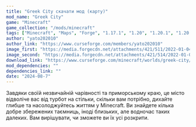 ```yaml
---
title: "Greek City скачати мод (карту)"
mod_name: "Greek City"
game: "Minecraft"
game_collection: "/mods/minecraft"
tags: ["Minecraft", "Maps", "Forge", "1.17.1", "1.20", "1.20.1", "1.20.2", "1.21", "1.21.1", "1.21.5"]
author: "yato202010"
author_link: "https://www.curseforge.com/members/yato202010"
image_first: "https://media.forgecdn.net/attachments/421/511/2022-01-04_23.png"
image_second: "https://media.forgecdn.net/attachments/421/514/2022-01-04_23.png"
download_link: "https://www.curseforge.com/minecraft/worlds/greek-city/files/all?page=1&amp;pageSize=20"
mod_dependencies: ""
dependencies_link: ""
date: "2024-08-7"
---
```


Завдяки своїй незвичайній чарівності та приморському краю, це місто відволіче вас від турбот на стільки, скільки вам потрібно, дихайте глибше та насолоджуйтесь життям у Minecraft. Ви знайдете кілька добре збережених таємниць, іноді близьких, але водночас таких далеких. Вам вирішувати, чи зможете ви їх усі розкрити.